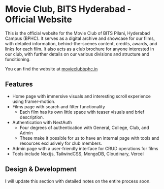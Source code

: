 # Movie Club, BITS Hyderabad - Official Website

This is the official website for the Movie Club of BITS Pilani, Hyderabad Campus (BPHC). It serves as a digital archive and showcase for our films, with detailed information, behind-the-scenes content, credits, awards, and links for each film. It also acts as a club brochure for anyone interested in our club, with further details on our various divisions and structure and funcitioning.

You can find the website at [movieclubbphc.in](https://movieclubbphc.in)

## Features

- Home page with immersive visuals and interesting scroll experience using framer-motion.
- Films page with search and filter functionality
  - Each film has its own little space with teaser visuals and brief description.
- Authentication with NextAuth
  - Four degrees of authentication with General, College, Club, and Admin
  - These make it possible for us to have an internal page with tools and resources exclusively for club members.
- Admin page with a user-friendly interface for CRUD operations for films
- Tools include Nextjs, TailwindCSS, MongoDB, Cloudinary, Vercel

## Design & Development

I will update this section with detailed notes on the entire process soon.
